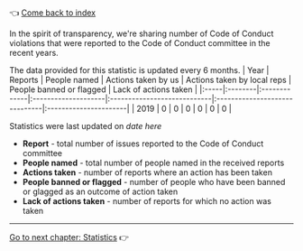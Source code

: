 :point_left: [Come back to index](README.md)

In the spirit of transparency, we're sharing number of Code of Conduct violations that were reported to the Code of Conduct committee in the recent years.

The data provided for this statistic is updated every 6 months.
| Year | Reports | People named | Actions taken by us | Actions taken by local reps | People banned or flagged      | Lack of actions taken |
|:-----|:--------|:-------------|:--------------------|:----------------------------|:------------------------------|:----------------------|
| 2019 | 0      | 0           | 0                   | 0                          | 0                             | 0                     |

Statistics were last updated on *date here*

- **Report** - total number of issues reported to the Code of Conduct committee
- **People named** - total number of people named in the received reports
- **Actions taken** - number of reports where an action has been taken
- **People banned or flagged** - number of people who have been banned or glagged as an outcome of action taken
- **Lack of actions taken** - number of reports for which no action was taken
***
[Go to next chapter: Statistics](statistics.md) :point_right: